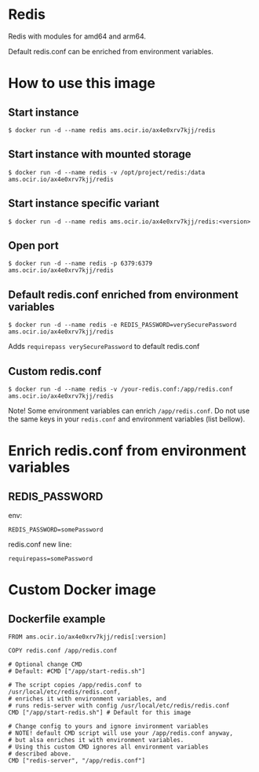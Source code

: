 # Redis
Redis with modules for amd64 and arm64.

Default redis.conf can be enriched from environment variables.

# How to use this image

## Start instance
```
$ docker run -d --name redis ams.ocir.io/ax4e0xrv7kjj/redis
```

## Start instance with mounted storage
```
$ docker run -d --name redis -v /opt/project/redis:/data ams.ocir.io/ax4e0xrv7kjj/redis
```

## Start instance specific variant
```
$ docker run -d --name redis ams.ocir.io/ax4e0xrv7kjj/redis:<version>
```

## Open port
```
$ docker run -d --name redis -p 6379:6379 ams.ocir.io/ax4e0xrv7kjj/redis
```

## Default redis.conf enriched from environment variables
```
$ docker run -d --name redis -e REDIS_PASSWORD=verySecurePassword ams.ocir.io/ax4e0xrv7kjj/redis
```

Adds `requirepass verySecurePassword` to default redis.conf

## Custom redis.conf
```
$ docker run -d --name redis -v /your-redis.conf:/app/redis.conf ams.ocir.io/ax4e0xrv7kjj/redis
```

Note! Some environment variables can enrich `/app/redis.conf`. Do not use the same keys in your `redis.conf`
and environment variables (list bellow).

# Enrich redis.conf from environment variables

## REDIS_PASSWORD
env:
```
REDIS_PASSWORD=somePassword
```
redis.conf new line:
```
requirepass=somePassword
```

# Custom Docker image

## Dockerfile example
```
FROM ams.ocir.io/ax4e0xrv7kjj/redis[:version]

COPY redis.conf /app/redis.conf

# Optional change CMD
# Default: #CMD ["/app/start-redis.sh"]

# The script copies /app/redis.conf to /usr/local/etc/redis/redis.conf,
# enriches it with environment variables, and
# runs redis-server with config /usr/local/etc/redis/redis.conf
CMD ["/app/start-redis.sh"] # Default for this image

# Change config to yours and ignore invironment variables 
# NOTE! default CMD script will use your /app/redis.conf anyway,
# but alsa enriches it with environment variables.
# Using this custom CMD ignores all environment variables
# described above.
CMD ["redis-server", "/app/redis.conf"]
```
